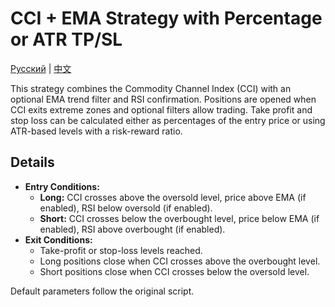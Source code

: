 # CCI + EMA Strategy with Percentage or ATR TP/SL
[Русский](README_ru.md) | [中文](README_cn.md)

This strategy combines the Commodity Channel Index (CCI) with an optional EMA trend filter and RSI confirmation.
Positions are opened when CCI exits extreme zones and optional filters allow trading.
Take profit and stop loss can be calculated either as percentages of the entry price or using ATR-based levels with a risk-reward ratio.

## Details

- **Entry Conditions:**
  - **Long:** CCI crosses above the oversold level, price above EMA (if enabled), RSI below oversold (if enabled).
  - **Short:** CCI crosses below the overbought level, price below EMA (if enabled), RSI above overbought (if enabled).
- **Exit Conditions:**
  - Take-profit or stop-loss levels reached.
  - Long positions close when CCI crosses above the overbought level.
  - Short positions close when CCI crosses below the oversold level.

Default parameters follow the original script.
